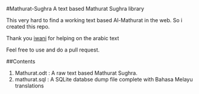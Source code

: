 #Mathurat-Sughra
A text based Mathurat Sughra library

This very hard to find a working text based Al-Mathurat in the web. So i created this repo.

Thank you [iwani](https://github.com/iwanikhalid) for helping on the arabic text

Feel free to use and do a pull request. 

##Contents
1. Mathurat.odt : A raw text based Mathurat Sughra. 
2. mathurat.sql : A SQLite databse dump file complete with Bahasa Melayu translations
